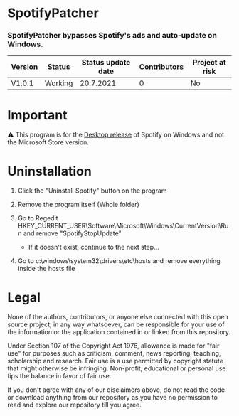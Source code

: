 # SpotifyPatcher

### SpotifyPatcher bypasses Spotify's ads and auto-update on Windows.
Version | Status | Status update date | Contributors | Project at risk
------------ | ------------- | ------------- | ------------- | -------------
V1.0.1 | Working | 20.7.2021 | 0 | No | Yes

# Important

⚠️ This program is for the [Desktop release](https://www.spotify.com/download/windows/) of Spotify on Windows and not the Microsoft Store version.

# Uninstallation

1. Click the "Uninstall Spotify" button on the program 

2. Remove the program itself (Whole folder)

3. Go to Regedit HKEY_CURRENT_USER\Software\Microsoft\Windows\CurrentVersion\Run and remove "SpotifyStopUpdate" 
    * If it doesn't exist, continue to the next step...

4. Go to c:\windows\system32\drivers\etc\hosts and remove everything inside the hosts file

# Legal

None of the authors, contributors, or anyone else connected with this open source project, in any way whatsoever, can be responsible for your use of the information or the application contained in or linked from this repository.

Under Section 107 of the Copyright Act 1976, allowance is made for "fair use" for purposes such as criticism, comment, news reporting, teaching, scholarship and research. Fair use is a use permitted by copyright statute that might otherwise be infringing. Non-profit, educational or personal use tips the balance in favor of fair use.

If you don't agree with any of our disclaimers above, do not read the code or download anything from our repository as you have no permission to read and explore our repository till you agree.

